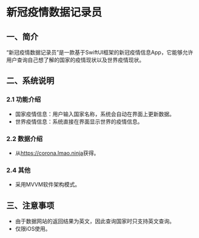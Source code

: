 # 新冠疫情数据记录员

## 一、简介

“新冠疫情数据记录员”是一款基于SwiftUI框架的新冠疫情信息App，它能够允许用户查询自己想了解的国家的疫情现状以及世界疫情现状。

## 二、系统说明

### 2.1 功能介绍

* 国家疫情信息：用户输入国家名称，系统会自动在界面上更新数据。
* 世界疫情信息：系统直接在界面显示世界的疫情信息。

### 2.2 数据介绍

* 从<https://corona.lmao.ninja>获得。

### 2.4 其他

* 采用MVVM软件架构模式。

## 三、注意事项

* 由于数据网站的返回结果为英文，因此查询国家时只支持英文查询。
* 仅限iOS使用。

